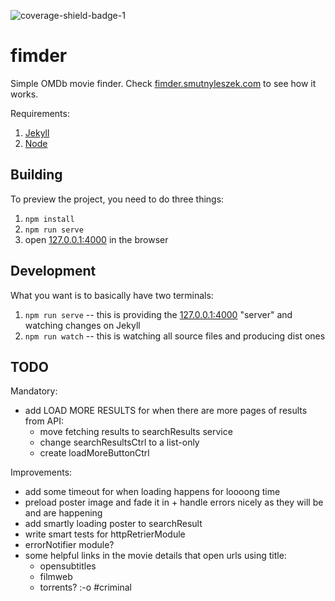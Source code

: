 ![coverage-shield-badge-1](https://img.shields.io/badge/coverage-92.95%25-brightgreen.svg)

# fimder

Simple OMDb movie finder. Check [fimder.smutnyleszek.com](https://fimder.smutnyleszek.com) to see how it works.

Requirements:

1. [Jekyll](http://jekyllrb.com/)
2. [Node](https://nodejs.org)

## Building

To preview the project, you need to do three things:

1. `npm install`
2. `npm run serve`
3. open [127.0.0.1:4000](http://127.0.0.1:4000/) in the browser

## Development

What you want is to basically have two terminals:

1. `npm run serve` -- this is providing the [127.0.0.1:4000](http://127.0.0.1:4000/) "server" and watching changes on Jekyll
2. `npm run watch` -- this is watching all source files and producing dist ones

## TODO

Mandatory:

- add LOAD MORE RESULTS for when there are more pages of results from API:
    - move fetching results to searchResults service
    - change searchResultsCtrl to a list-only
    - create loadMoreButtonCtrl

Improvements:

- add some timeout for when loading happens for loooong time
- preload poster image and fade it in + handle errors nicely as they will be and are happening
- add smartly loading poster to searchResult
- write smart tests for httpRetrierModule
- errorNotifier module?
- some helpful links in the movie details that open urls using title:
    - opensubtitles
    - filmweb
    - torrents? :-o #criminal
